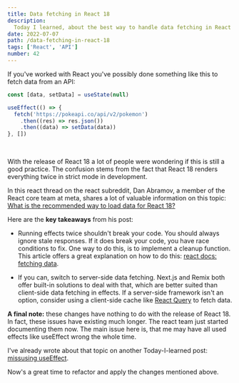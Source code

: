 ```yaml
---
title: Data fetching in React 18
description:
  Today I learned, about the best way to handle data fetching in React 18.
date: 2022-07-07
path: /data-fetching-in-react-18
tags: ['React', 'API']
number: 42
---
```


If you've worked with React you've possibly done something like this to fetch
data from an API:

```js
const [data, setData] = useState(null)

useEffect(() => {
  fetch('https://pokeapi.co/api/v2/pokemon')
    .then((res) => res.json())
    .then((data) => setData(data))
}, [])
```

<br/>

With the release of React 18 a lot of people were wondering if this is still a
good practice. The confusion stems from the fact that React 18 renders
everything twice in strict mode in development.

In this react thread on the react subreddit, Dan Abramov, a member of the React
core team at meta, shares a lot of valuable information on this topic:
[What is the recommended way to load data for React 18?](https://www.reddit.com/r/reactjs/comments/vi6q6f/what_is_the_recommended_way_to_load_data_for/)

Here are the **key takeaways** from his post:

- Running effects twice shouldn't break your code. You should always ignore
  stale responses. If it does break your code, you have race conditions to fix.
  One way to do this, is to implement a cleanup function. This article offers a
  great explanation on how to do this:
  [react docs: fetching data](https://beta.reactjs.org/learn/synchronizing-with-effects#fetching-data).

* If you can, switch to server-side data fetching. Next.js and Remix both offer
  built-in solutions to deal with that, which are better suited than client-side
  data fetching in effects. If a server-side framework isn't an option, consider
  using a client-side cache like
  [React Query](https://react-query.tanstack.com/) to fetch data.

**A final note:** these changes have nothing to do with the release of React 18.
In fact, these issues have existing much longer. The react team just started
documenting them now. The main issue here is, that me may have all used effects
like useEffect wrong the whole time.

I've already wrote about that topic on another Today-I-learned post:
[missusing useEffect](/today-i-learned/missusing-use-effect).

Now's a great time to refactor and apply the changes mentioned above.
